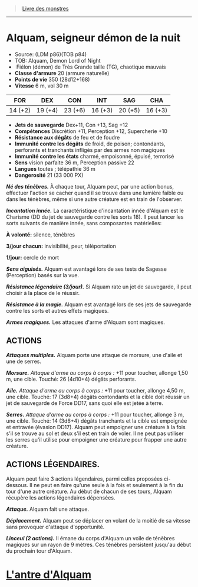 ﻿> [Livre des monstres](tome_of_beasts_old.md)

---

# Alquam, seigneur démon de la nuit

- Source: (LDM p86)(TOB p84)
- TOB: Alquam, Demon Lord of Night
-  Fiélon (démon) de Très Grande taille (TG), chaotique mauvais
- **Classe d'armure** 20 (armure naturelle)
- **Points de vie** 350 (28d12+168)
- **Vitesse** 6 m, vol 30 m

|FOR|DEX|CON|INT|SAG|CHA|
|---|---|---|---|---|---|
|14 (+2)|19 (+4)|23 (+6)|16 (+3)|20 (+5)|16 (+3)|

- **Jets de sauvegarde** Dex+11, Con +13, Sag +12
- **Compétences** Discrétion +11, Perception +12, Supercherie +10
- **Résistance aux dégâts** de feu et de foudre
- **Immunité contre les dégâts** de froid, de poison; contondants, perforants et tranchants infligés par des armes non magiques
- **Immunité contre les états** charmé, empoisonné, épuisé, terrorisé
- **Sens** vision parfaite 36 m, Perception passive 22
- **Langues** toutes ; télépathie 36 m
- **Dangerosité** 21 (33 000 PX)

**_Né des ténèbres._** À chaque tour, Alquam peut, par une action bonus, effectuer l'action se cacher quand il se trouve dans une lumière faible ou dans les ténèbres, même si une autre créature est en train de l'observer.

**_Incantation innée._** La caractéristique d'incantation innée d'Alquam est le Charisme (DD du jet de sauvegarde contre les sorts 18). Il peut lancer les sorts suivants de manière innée, sans composantes matérielles:

**À volonté:** silence, ténèbres

**3/jour chacun:** invisibilité, peur, téléportation

**1/jour:** cercle de mort

**_Sens aiguisés._** Alquam est avantagé lors de ses tests de Sagesse (Perception) basés sur la vue.

**_Résistance légendaire (3/jour)._** Si Alquam rate un jet de sauvegarde, il peut choisir à la place de le réussir.

**_Résistance à la magie._** Alquam est avantagé lors de ses jets de sauvegarde contre les sorts et autres effets magiques.

**_Armes magiques._** Les attaques d'arme d'Alquam sont magiques.

## ACTIONS

**_Attaques multiples._** Alquam porte une attaque de morsure, une d'aile et une de serres.

**_Morsure._** _Attaque d'arme au corps à corps :_
+11 pour toucher, allonge 1,50 m, une cible. Touché: 26 (4d10+4) dégâts perforants.

**_Aile._** _Attaque d'arme au corps à corps :_
+11 pour toucher, allonge 4,50 m, une cible. Touché: 17 (3d8+4) dégâts contondants et la cible doit réussir un jet de sauvegarde de Force DD17, sans quoi elle est jetée à terre.

**_Serres._** _Attaque d'arme au corps à corps :_ +11 pour toucher, allonge 3 m, une cible. Touché: 14 (3d6+4) dégâts tranchants et la cible est empoignée et entravée (évasion DD17). Alquam peut empoigner une créature à la fois s'il se trouve au sol et deux s'il est en train de voler. Il ne peut pas utiliser les serres qu'il utilise pour empoigner une créature pour frapper une autre créature.

## ACTIONS LÉGENDAIRES.

Alquam peut faire 3 actions légendaires, parmi celles proposées ci- dessous. Il ne peut en faire qu'une seule à la fois et seulement à la fin du tour d'une autre créature. Au début de chacun de ses tours, Alquam récupère les actions légendaires dépensées.

**_Attaque._** Alquam fait une attaque.

**_Déplacement._** Alquam peut se déplacer en volant de la moitié de sa vitesse sans provoquer d'attaque d'opportunité.

**_Linceul (2 actions)._** Il émane du corps d'Alquam un voile de ténèbres magiques sur un rayon de 9 mètres. Ces ténèbres persistent jusqu'au début du prochain tour d'Alquam.

# [L'antre d'Alquam](tome_of_beasts_lantre_dalquam.md)

